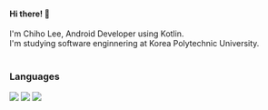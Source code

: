 #### Hi there! 🐇
<p>I'm Chiho Lee, Android Developer using Kotlin.</br>
I'm studying software enginnering at Korea Polytechnic University.</br></br></p>

### Languages
<img src="https://img.shields.io/badge/Kotlin-0095D5?style=flat-square&logo=Kotlin&logoColor=white&link=https://kotlinlang.org/"/></a>
<img src="https://img.shields.io/badge/C++-00599C?style=flat-square&logo=C%2B%2B&logoColor=white"/></a>
<img src="https://img.shields.io/badge/JavaScript-F7DF1E?style=flat-square&logo=JavaScript&logoColor=black"/></a>
